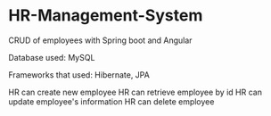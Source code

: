 # HR-Management-System
CRUD of employees with Spring boot and Angular

Database used: MySQL

Frameworks that used: Hibernate, JPA

HR can create new employee
HR can retrieve employee by id
HR can update employee's information
HR can delete employee
